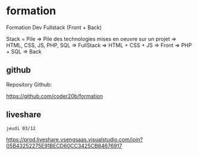 # formation

Formation Dev Fullstack (Front + Back)

Stack = Pile
=> Pile des technologies mises en oeuvre sur un projet
=> HTML, CSS, JS, PHP, SQL  => FullStack
=> HTML + CSS + JS          => Front
=> PHP + SQL                => Back

## github

Repository Github:

https://github.com/coder20b/formation

## liveshare

    jeudi 03/12
    
https://prod.liveshare.vsengsaas.visualstudio.com/join?05B43252275E91BECD60CC3425CB84676917

